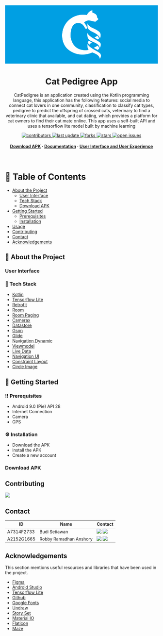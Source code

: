 <div align="center">

  ![Cat Pedigree](https://github.com/cat-pedigree/.github/blob/main/assets/images/cover.jpg)

  <h1>Cat Pedigree App</h1>
  
  <p>
    CatPedigree is an application created using the Kotlin programming language, this application has the following features: social media to connect cat lovers in one community, classification to classify cat types, pedigree to predict the offspring of crossed cats, veterinary to find a veterinary clinic that available, and cat dating, which provides a platform for cat owners to find their cat mate online. This app uses a self-built API and uses a tensorflow lite model built by machine learning
  </p>
  
<!-- Badges -->
<p>
  <a href="https://github.com/cat-pedigree/app/graphs/contributors">
    <img src="https://img.shields.io/github/contributors/cat-pedigree/app" alt="contributors" />
  </a>
  <a href="">
    <img src="https://img.shields.io/github/last-commit/cat-pedigree/app" alt="last update" />
  </a>
  <a href="https://github.com/cat-pedigree/app/network/members">
    <img src="https://img.shields.io/github/forks/cat-pedigree/app" alt="forks" />
  </a>
  <a href="https://github.com/cat-pedigree/app/stargazers">
    <img src="https://img.shields.io/github/stars/cat-pedigree/app" alt="stars" />
  </a>
  <a href="https://github.com/cat-pedigree/app/issues/">
    <img src="https://img.shields.io/github/issues/cat-pedigree/app" alt="open issues" />
  </a>
</p>
   
<h4>
    <a href="https://github.com/cat-pedigree/app/">Download APK</a>
  <span> · </span>
    <a href="https://github.com/cat-pedigree/app/">Documentation</a>
  <span> · </span>
    <a href="https://github.com/cat-pedigree/app/">User Interface and User Experience</a>
  </h4>
</div>

<br />

<!-- Table of Contents -->
# :notebook_with_decorative_cover: Table of Contents

- [About the Project](#about)
  * [User Interface](#user-interface)
  * [Tech Stack](#space_invader-tech-stack)
  * [Download APK](#download-apk)
- [Getting Started](#getting-started)
  * [Prerequisites](#bangbang-prerequisites)
  * [Installation](#gear-installation)
- [Usage](#cat-pedigree-usage)
- [Contributing](#contributing)
- [Contact](#contact)
- [Acknowledgements](#acknowledgements)

<!-- About the Project -->
## :star2: About the Project


<!-- User Interface -->
### User Interface


<!-- Tech Stack -->
### :space_invader: Tech Stack

 - [Kotlin](#)
 - [Tensorflow Lite](#)
 - [Retrofit](#)
 - [Room](#)
 - [Room Paging](#)
 - [Camerax](#)
 - [Datastore](#)
 - [Gson](#)
 - [Glide](#)
 - [Navigation Dynamic](#)
 - [Viewmodel](#)
 - [Live Data](#)
 - [Navigation UI](#)
 - [Constraint Layout](#)
 - [Circle Image](#)

<!-- Getting Started -->
## 	:toolbox: Getting Started

<!-- Prerequisites -->
### :bangbang: Prerequisites

- Android 9.0 (Pie) API 28
- Internet Connection
- Camera
- GPS

<!-- Installation -->
### :gear: Installation

- Download the APK
- Install the APK
- Create a new account

<!-- Download APK -->
### Download APK

<!-- Contributing -->
## Contributing

<a href="https://github.com/cat-pedigree/app/graphs/contributors">
  <img src="https://contrib.rocks/image?repo=cat-pedigree/app" />
</a>

<!-- Contact -->
## Contact

| ID         | Name                   | Contact |
|------------|------------------------|---------|
| A7314F2733 | Budi Setiawan          |<a href="https://www.linkedin.com/in/budi-setiawan15/"><img src="https://img.shields.io/badge/LinkedIn-0077B5?style=for-the-badge&logo=linkedin&logoColor=white" /></a> <a href="https://github.com/budistwn15"><img src="https://img.shields.io/badge/GitHub-100000?style=for-the-badge&logo=github&logoColor=white" /></a>         |
| A2152G1665 | Robby Ramadhan Anshory |<a href="https://www.linkedin.com/in/robby-ramadhan-anshory-99b338228/"><img src="https://img.shields.io/badge/LinkedIn-0077B5?style=for-the-badge&logo=linkedin&logoColor=white" /></a> <a href="https://github.com/RobbyRamadhanAsnhory"><img src="https://img.shields.io/badge/GitHub-100000?style=for-the-badge&logo=github&logoColor=white" /></a>          |

<!-- Acknowledgments -->
## Acknowledgements

This section mentions useful resources and libraries that have been used in the project.

 - [Figma](https://www.figma.com/)
 - [Android Studio](https://developer.android.com/studiohl=id&gclid=CjwKCAjwtIaVBhBkEiwAsr7c0muNv5iZXQPkbdA4XrY5ocVx01Vn6jRX4bPPYCkP7DKGSJcbYpecBoCtqYQAvD_BwE&gclsrc=aw.ds)
 - [Tensorflow Lite](https://www.tensorflow.org/lite/android/quickstart)
 - [Github](https://github.com/)
 - [Google Fonts](https://fonts.google.com/)
 - [Undraw](https://undraw.co/)
 - [Story Set](https://storyset.com/)
 - [Material IO](https://material.io/)
 - [Flaticon](https://www.flaticon.com/)
 - [Maze](https://maze.co/)

